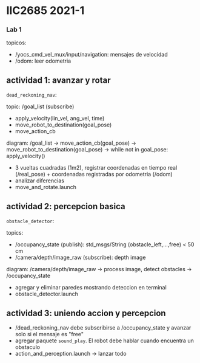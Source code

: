 # IIC2685 2021-1

### Lab 1

topicos:

- /yocs_cmd_vel_mux/input/navigation: mensajes de velocidad
- /odom: leer odometria

## actividad 1: avanzar y rotar

`dead_reckoning_nav`:

topic: /goal_list (subscribe)

- apply_velocity(lin_vel, ang_vel, time)
- move_robot_to_destination(goal_pose)
- move_action_cb

diagram: /goal_list -> move_action_cb(goal_pose) -> move_robot_to_destination(goal_pose) -> while not in goal_pose: apply_velocity()

- 3 vueltas cuadradas (1m2), registrar coordenadas en tiempo real (/real_pose) + coordenadas registradas por odometria (/odom)
- analizar diferencias
- move_and_rotate.launch

## actividad 2: percepcion basica

`obstacle_detector`:

topics:

- /occupancy_state (publish): std_msgs/String (obstacle_left,...,free) < 50 cm
- /camera/depth/image_raw (subscribe): depth image

diagram: /camera/depth/image_raw -> process image, detect obstacles -> /occupancy_state

- agregar y eliminar paredes mostrando deteccion en terminal
- obstacle_detector.launch

## actividad 3: uniendo accion y percepcion

- /dead_reckoning_nav debe subscribirse a /occupancy_state y avanzar solo si el mensaje es "free"
- agregar paquete `sound_play`. El robot debe hablar cuando encuentra un obstaculo
- action_and_perception.launch -> lanzar todo
